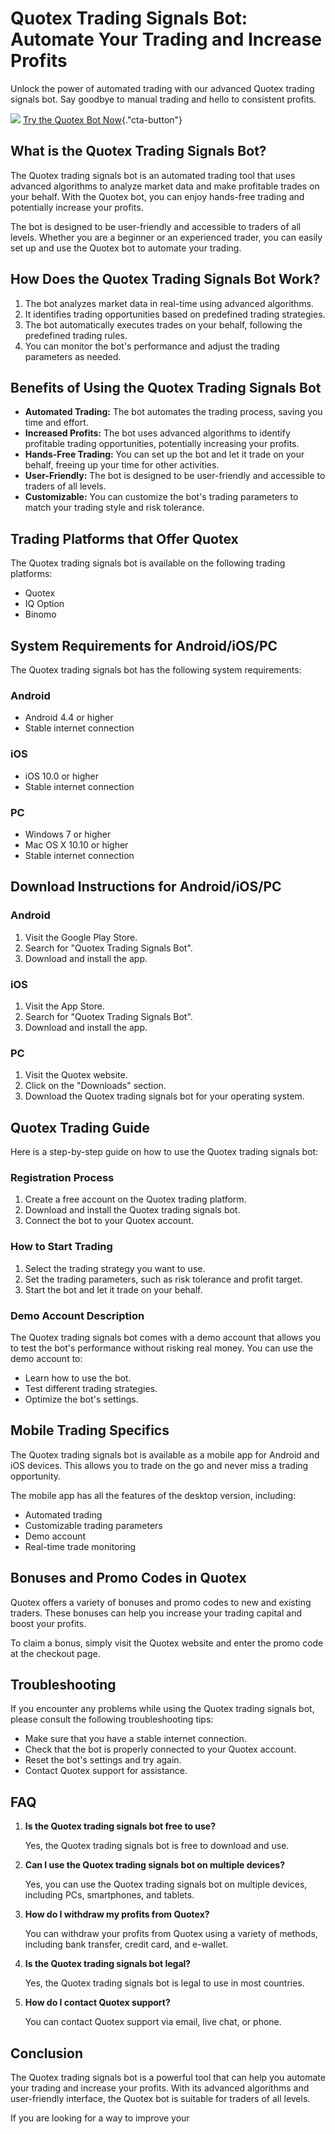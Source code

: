 

# Quotex Trading Signals Bot: Automate Your Trading and Increase Profits

Unlock the power of automated trading with our advanced Quotex trading
signals bot. Say goodbye to manual trading and hello to consistent
profits.

[![](https://static.quotex.io/files/4_en/300_250.jpg)](https://traff.sbs/brokerqxlid)
[Try the Quotex Bot
Now](\%22https://traff.sbs/brokerqxlid\%22){."cta-button"}




## What is the Quotex Trading Signals Bot?

The Quotex trading signals bot is an automated trading tool that uses
advanced algorithms to analyze market data and make profitable trades on
your behalf. With the Quotex bot, you can enjoy hands-free trading and
potentially increase your profits.

The bot is designed to be user-friendly and accessible to traders of all
levels. Whether you are a beginner or an experienced trader, you can
easily set up and use the Quotex bot to automate your trading.

## How Does the Quotex Trading Signals Bot Work?

1.  The bot analyzes market data in real-time using advanced algorithms.
2.  It identifies trading opportunities based on predefined trading
    strategies.
3.  The bot automatically executes trades on your behalf, following the
    predefined trading rules.
4.  You can monitor the bot\'s performance and adjust the trading
    parameters as needed.

## Benefits of Using the Quotex Trading Signals Bot

-   **Automated Trading:** The bot automates the trading process, saving
    you time and effort.
-   **Increased Profits:** The bot uses advanced algorithms to identify
    profitable trading opportunities, potentially increasing your
    profits.
-   **Hands-Free Trading:** You can set up the bot and let it trade on
    your behalf, freeing up your time for other activities.
-   **User-Friendly:** The bot is designed to be user-friendly and
    accessible to traders of all levels.
-   **Customizable:** You can customize the bot\'s trading parameters to
    match your trading style and risk tolerance.

## Trading Platforms that Offer Quotex

The Quotex trading signals bot is available on the following trading
platforms:

-   Quotex
-   IQ Option
-   Binomo

## System Requirements for Android/iOS/PC

The Quotex trading signals bot has the following system requirements:

### Android

-   Android 4.4 or higher
-   Stable internet connection

### iOS

-   iOS 10.0 or higher
-   Stable internet connection

### PC

-   Windows 7 or higher
-   Mac OS X 10.10 or higher
-   Stable internet connection

## Download Instructions for Android/iOS/PC

### Android

1.  Visit the Google Play Store.
2.  Search for "Quotex Trading Signals Bot".
3.  Download and install the app.

### iOS

1.  Visit the App Store.
2.  Search for "Quotex Trading Signals Bot".
3.  Download and install the app.

### PC

1.  Visit the Quotex website.
2.  Click on the "Downloads" section.
3.  Download the Quotex trading signals bot for your operating system.

## Quotex Trading Guide

Here is a step-by-step guide on how to use the Quotex trading signals
bot:

### Registration Process

1.  Create a free account on the Quotex trading platform.
2.  Download and install the Quotex trading signals bot.
3.  Connect the bot to your Quotex account.

### How to Start Trading

1.  Select the trading strategy you want to use.
2.  Set the trading parameters, such as risk tolerance and profit
    target.
3.  Start the bot and let it trade on your behalf.

### Demo Account Description

The Quotex trading signals bot comes with a demo account that allows you
to test the bot\'s performance without risking real money. You can use
the demo account to:

-   Learn how to use the bot.
-   Test different trading strategies.
-   Optimize the bot\'s settings.

## Mobile Trading Specifics

The Quotex trading signals bot is available as a mobile app for Android
and iOS devices. This allows you to trade on the go and never miss a
trading opportunity.

The mobile app has all the features of the desktop version, including:

-   Automated trading
-   Customizable trading parameters
-   Demo account
-   Real-time trade monitoring

## Bonuses and Promo Codes in Quotex

Quotex offers a variety of bonuses and promo codes to new and existing
traders. These bonuses can help you increase your trading capital and
boost your profits.

To claim a bonus, simply visit the Quotex website and enter the promo
code at the checkout page.

## Troubleshooting

If you encounter any problems while using the Quotex trading signals
bot, please consult the following troubleshooting tips:

-   Make sure that you have a stable internet connection.
-   Check that the bot is properly connected to your Quotex account.
-   Reset the bot\'s settings and try again.
-   Contact Quotex support for assistance.

## FAQ

1.  **Is the Quotex trading signals bot free to use?**

    Yes, the Quotex trading signals bot is free to download and use.

2.  **Can I use the Quotex trading signals bot on multiple devices?**

    Yes, you can use the Quotex trading signals bot on multiple devices,
    including PCs, smartphones, and tablets.

3.  **How do I withdraw my profits from Quotex?**

    You can withdraw your profits from Quotex using a variety of
    methods, including bank transfer, credit card, and e-wallet.

4.  **Is the Quotex trading signals bot legal?**

    Yes, the Quotex trading signals bot is legal to use in most
    countries.

5.  **How do I contact Quotex support?**

    You can contact Quotex support via email, live chat, or phone.

## Conclusion

The Quotex trading signals bot is a powerful tool that can help you
automate your trading and increase your profits. With its advanced
algorithms and user-friendly interface, the Quotex bot is suitable for
traders of all levels.

If you are looking for a way to improve your

